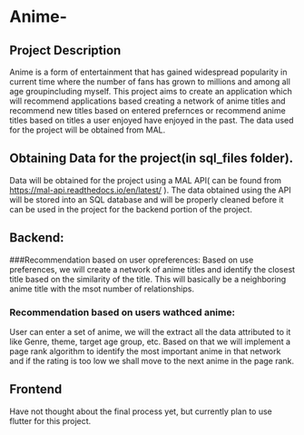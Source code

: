 # Anime-
## Project Description
Anime is a form of entertainment that has gained widespread popularity in current time where the number of fans has grown to millions and among all age groupincluding myself.
This project aims to create an application which will recommend applications based creating a network of anime titles and recommend new titles based on entered
prefernces or recommend anime titles based on titles a user enjoyed have enjoyed in the past. The data used for the project will be obtained from MAL.

## Obtaining Data for the project(in sql_files folder).
Data will be obtained for the project using a MAL API( can be found from https://mal-api.readthedocs.io/en/latest/ ). The data obtained using the API will be stored into an SQL database and 
will be properly cleaned before it can be used in the project for the backend portion of the project.

## Backend:
###Recommendation based on user opreferences: 
Based on use preferences, we will create a network of anime titles and identify the closest title based on the similarity of the title. This will basically be a neighboring anime title 
with the msot number of relationships.
### Recommendation based on users wathced anime:
User can enter a set of anime, we will the extract all the data attributed to it like Genre, theme, target age group, etc. Based on that we will implement a page rank algorithm to identify the most 
important anime in that network and if the rating is too low we shall move to the next anime in the page rank.

## Frontend
Have not thought about the final process yet, but currently plan to use flutter for this project.


